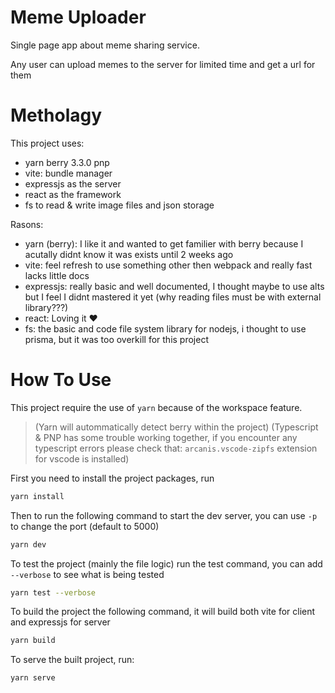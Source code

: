# Meme Uploader

Single page app about meme sharing service.

Any user can upload memes to the server for limited time and get a url for them

# Metholagy

This project uses:

- yarn berry 3.3.0 pnp
- vite: bundle manager
- expressjs as the server
- react as the framework
- fs to read & write image files and json storage

Rasons:

- yarn (berry): I like it and wanted to get familier with berry because I
  acutally didnt know it was exists until 2 weeks ago
- vite: feel refresh to use something other then webpack and really fast
  lacks little docs
- expressjs: really basic and well documented, I thought maybe to use alts
  but I feel I didnt mastered it yet (why reading files must be with external library???)
- react: Loving it ❤️
- fs: the basic and code file system library for nodejs, i thought to use
  prisma, but it was too overkill for this project

# How To Use

This project require the use of `yarn` because of the workspace feature.

> (Yarn will autommatically detect berry within the project)
> (Typescript & PNP has some trouble working together, if you encounter any typescript errors please check that: `arcanis.vscode-zipfs` extension for vscode is installed)

First you need to install the project packages, run

```sh
yarn install
```

Then to run the following command to start the dev server, you can use `-p` to change the port (default to 5000)

```sh
yarn dev
```

To test the project (mainly the file logic) run the test command, you can add `--verbose` to see what is being tested

```sh
yarn test --verbose
```

To build the project the following command, it will build both vite for client and expressjs for server

```sh
yarn build
```

To serve the built project, run:

```sh
yarn serve
```
